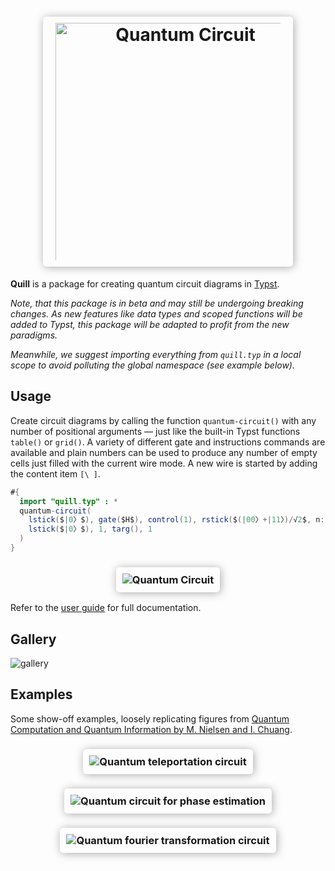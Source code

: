 <h1 align="center">
  <img alt="Quantum Circuit" src="docs/images/logo.svg" style="max-width: 100%; width: 300pt; padding: 10px 20px; box-shadow: 1pt 1pt 10pt 0pt #AAAAAA; border-radius: 4pt;box-sizing: border-box;">
</h1>


<!-- <p align="center">
  <a href="https://github.com/Mc-Zen/quill/blob/main/LICENSE">
    <img alt="MIT License" src="https://img.shields.io/badge/license-MIT-blue"/>
  </a>
</p> -->

**Quill** is a package for creating quantum circuit diagrams in [Typst](https://typst.app/). 


_Note, that this package is in beta and may still be undergoing breaking changes. As new features like data types and scoped functions will be added to Typst, this package will be adapted to profit from the new paradigms._

_Meanwhile, we suggest importing everything from `quill.typ` in a local scope to avoid polluting the global namespace (see example below)._

<!-- ## Setup

Since there is no package manager for Typst yet, in order to use this library, download the [quill.typ](./qcircuit.typ) file and place it in your Typst project.  -->

## Usage

Create circuit diagrams by calling the function `quantum-circuit()` with any number of positional arguments — just like the built-in Typst functions `table()` or `grid()`. A variety of different gate and instructions commands are available and plain numbers can be used to produce any number of empty cells just filled with the current wire mode. A new wire is started by adding the content item `[\ ]`. 

```java
#{
  import "quill.typ" : *
  quantum-circuit(
    lstick($|0〉$), gate($H$), control(1), rstick($(|00〉+|11〉)/√2$, n: 2), [\ ],
    lstick($|0〉$), 1, targ(), 1
  )
}
```
<h3 align="center">
  <img alt="Quantum Circuit" src="docs/images/bell.svg" style="max-width: 100%; padding: 10px 10px; box-shadow: 1pt 1pt 10pt 0pt #AAAAAA; border-radius: 4pt">
</h3>

Refer to the [user guide](https://github.com/Mc-Zen/quill/releases/download/v0.1.0/quill-guide.pdf) for full documentation.

## Gallery

![gallery](docs/images/gallery.svg)

## Examples

Some show-off examples, loosely replicating figures from [Quantum Computation and Quantum Information by M. Nielsen and I. Chuang](https://www.cambridge.org/highereducation/books/quantum-computation-and-quantum-information/01E10196D0A682A6AEFFEA52D53BE9AE#overview).

<h3 align="center">
  <img alt="Quantum teleportation circuit" src="docs/images/teleportation.svg" style="max-width: 100%; padding: 10px 10px; box-shadow: 1pt 1pt 10pt 0pt #AAAAAA; border-radius: 4pt">
</h3>
<h3 align="center">
  <img alt="Quantum circuit for phase estimation" src="docs/images/phase-estimation.svg" style="max-width: 100%; padding: 10px 10px; box-shadow: 1pt 1pt 10pt 0pt #AAAAAA; border-radius: 4pt">
</h3>
<h3 align="center">
  <img alt="Quantum fourier transformation circuit" src="docs/images/qft.svg" style="max-width: 100%; padding: 10px 10px; box-shadow: 1pt 1pt 10pt 0pt #AAAAAA; border-radius: 4pt">
</h3>

